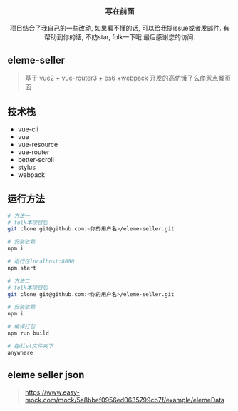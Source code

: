<h3 align='center'>写在前面</h3>
<p align='center'>
项目结合了我自己的一些改动, 如果看不懂的话, 可以给我提issue或者发邮件.  
有帮助到你的话, 不妨star, folk一下哦.最后感谢您的访问.
</p>

## eleme-seller
> 基于 vue2 + vue-router3 + es6 +webpack 开发的高仿饿了么商家点餐页面

## 技术栈
* vue-cli
* vue
* vue-resource
* vue-router
* better-scroll
* stylus
* webpack

## 运行方法
```bash
# 方法一
# folk本项目后
git clone git@github.com:<你的用户名>/eleme-seller.git

# 安装依赖
npm i

# 运行在localhost:8080
npm start

# 方法二
# folk本项目后
git clone git@github.com:<你的用户名>/eleme-seller.git

# 安装依赖
npm i

# 编译打包
npm run build

# 在dist文件夹下
anywhere
```

## eleme seller json
> https://www.easy-mock.com/mock/5a8bbef0956ed0635799cb7f/example/elemeData